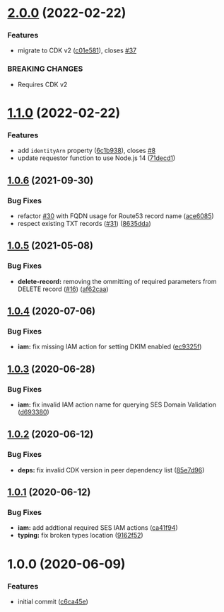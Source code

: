 # [2.0.0](https://github.com/mooyoul/aws-cdk-ses-domain-identity/compare/v1.1.0...v2.0.0) (2022-02-22)


### Features

* migrate to CDK v2 ([c01e581](https://github.com/mooyoul/aws-cdk-ses-domain-identity/commit/c01e581d2fbf0ddb58f4e90dbb67ef644d0097bc)), closes [#37](https://github.com/mooyoul/aws-cdk-ses-domain-identity/issues/37)


### BREAKING CHANGES

* Requires CDK v2

# [1.1.0](https://github.com/mooyoul/aws-cdk-ses-domain-identity/compare/v1.0.6...v1.1.0) (2022-02-22)


### Features

* add `identityArn` property ([6c1b938](https://github.com/mooyoul/aws-cdk-ses-domain-identity/commit/6c1b938a61feba472c22b3336cc9de5e7f1f2894)), closes [#8](https://github.com/mooyoul/aws-cdk-ses-domain-identity/issues/8)
* update requestor function to use Node.js 14 ([71decd1](https://github.com/mooyoul/aws-cdk-ses-domain-identity/commit/71decd18c9529f3c046038dee295d7da7e4f8288))

## [1.0.6](https://github.com/mooyoul/aws-cdk-ses-domain-identity/compare/v1.0.5...v1.0.6) (2021-09-30)


### Bug Fixes

* refactor [#30](https://github.com/mooyoul/aws-cdk-ses-domain-identity/issues/30) with FQDN usage for Route53 record name ([ace6085](https://github.com/mooyoul/aws-cdk-ses-domain-identity/commit/ace6085456b9740bf5e2faa4d6e1d2d6218a0c24))
* respect existing TXT records ([#31](https://github.com/mooyoul/aws-cdk-ses-domain-identity/issues/31)) ([8635dda](https://github.com/mooyoul/aws-cdk-ses-domain-identity/commit/8635ddaab94c2e83cbfae344b9403050b6356688))

## [1.0.5](https://github.com/mooyoul/aws-cdk-ses-domain-identity/compare/v1.0.4...v1.0.5) (2021-05-08)


### Bug Fixes

* **delete-record:** removing the ommitting of required parameters from DELETE record ([#16](https://github.com/mooyoul/aws-cdk-ses-domain-identity/issues/16)) ([af62caa](https://github.com/mooyoul/aws-cdk-ses-domain-identity/commit/af62caabe18b36f7f5f2bca1b1c1e7ac96c080b3))

## [1.0.4](https://github.com/mooyoul/aws-cdk-ses-domain-identity/compare/v1.0.3...v1.0.4) (2020-07-06)


### Bug Fixes

* **iam:** fix missing IAM action for setting DKIM enabled ([ec9325f](https://github.com/mooyoul/aws-cdk-ses-domain-identity/commit/ec9325ffc27d874128bd4e6a4b7aea6d224daad5))

## [1.0.3](https://github.com/mooyoul/aws-cdk-ses-domain-identity/compare/v1.0.2...v1.0.3) (2020-06-28)


### Bug Fixes

* **iam:** fix invalid IAM action name for querying SES Domain Validation ([d693380](https://github.com/mooyoul/aws-cdk-ses-domain-identity/commit/d693380dab2f83c9906e2e9922ab9539f0434c7e))

## [1.0.2](https://github.com/mooyoul/aws-cdk-ses-domain-identity/compare/v1.0.1...v1.0.2) (2020-06-12)


### Bug Fixes

* **deps:** fix invalid CDK version in peer dependency list ([85e7d96](https://github.com/mooyoul/aws-cdk-ses-domain-identity/commit/85e7d969ca06eac696349a2fa6b7d88ed53ffeca))

## [1.0.1](https://github.com/mooyoul/aws-cdk-ses-domain-identity/compare/v1.0.0...v1.0.1) (2020-06-12)


### Bug Fixes

* **iam:** add addtional required SES IAM actions ([ca41f94](https://github.com/mooyoul/aws-cdk-ses-domain-identity/commit/ca41f94e62e2a271e367d748be8b0c5a8efce882))
* **typing:** fix broken types location ([9162f52](https://github.com/mooyoul/aws-cdk-ses-domain-identity/commit/9162f52793ee45e78dc09f9804f12eb315859322))

# 1.0.0 (2020-06-09)


### Features

* initial commit ([c6ca45e](https://github.com/mooyoul/aws-cdk-ses-domain-identity/commit/c6ca45e9d153fa6b7e68c2f71f045e4926e0f4ee))

